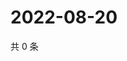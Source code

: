 # 2022-08-20

共 0 条

<!-- BEGIN WEIBO -->
<!-- 最后更新时间 Sat Aug 20 2022 07:16:17 GMT+0800 (China Standard Time) -->

<!-- END WEIBO -->
